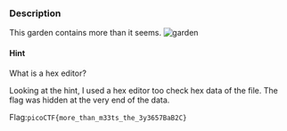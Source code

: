 ### Description
This garden contains more than it seems.
![garden](https://user-images.githubusercontent.com/71893695/120835445-f5c95e80-c581-11eb-80cf-11ebe7caea93.jpg)

#### Hint
What is a hex editor?

Looking at the hint, I used a hex editor too check hex data of the file. The flag was hidden at the very end of the data.

Flag:`picoCTF{more_than_m33ts_the_3y3657BaB2C}`
